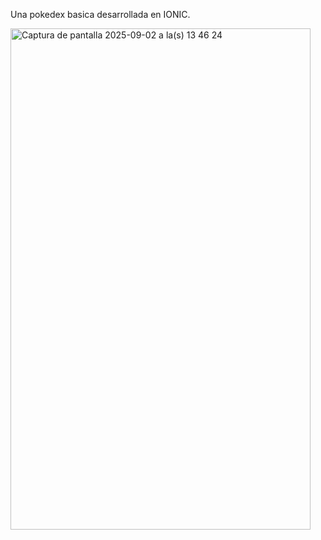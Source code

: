 Una pokedex basica desarrollada en IONIC.

<img width="480" height="802" alt="Captura de pantalla 2025-09-02 a la(s) 13 46 24" src="https://github.com/user-attachments/assets/4acde7a1-fb73-4945-880f-a7120ea5cdeb" />
